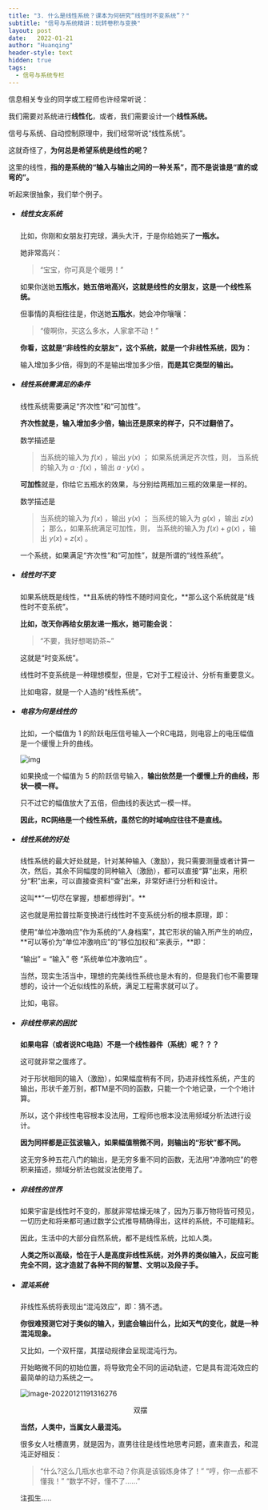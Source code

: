 ```yaml
---
title: "3. 什么是线性系统？课本为何研究“线性时不变系统”？"
subtitle: "信号与系统精讲：玩转卷积与变换"
layout: post
date:   2022-01-21
author: "Huanqing"
header-style: text
hidden: true
tags:
  - 信号与系统专栏
---
```


信息相关专业的同学或工程师也许经常听说：

我们需要对系统进行**线性化**，或者，我们需要设计一个**线性系统。**

信号与系统、自动控制原理中，我们经常听说“线性系统”。

这就奇怪了，**为何总是希望系统是线性的呢？**

这里的线性，**指的是系统的“输入与输出之间的一种关系”，而不是说谁是“直的或弯的”。**

听起来很抽象，我们举个例子。

- ##### 线性女友系统

  比如，你刚和女朋友打完球，满头大汗，于是你给她买了**一瓶水。**

  她非常高兴：

  > “宝宝，你可真是个暖男！”

  如果你送她**五瓶水，她五倍地高兴，这就是线性的女朋友，这是一个线性系统。**

  但事情的真相往往是，你送她**五瓶水**，她会冲你嚷嚷：

  > “傻啊你，买这么多水，人家拿不动！”

  **你看，这就是“非线性的女朋友”，这个系统，就是一个非线性系统，因为：**

  输入增加多少倍，得到的不是输出增加多少倍，**而是其它类型的输出。**

- ##### 线性系统需满足的条件

  线性系统需要满足“齐次性”和“可加性”。

  **齐次性就是，输入增加多少倍，输出还是原来的样子，只不过翻倍了。**

  数学描述是

  > 当系统的输入为 $f(x)$ ，输出 $y(x)$ ；
  > 如果系统满足齐次性，则，
  > 当系统的输入为 $a \cdot f(x)$ ，输出 $a \cdot y(x)$ 。

  **可加性**就是，你给它五瓶水的效果，与分别给两瓶加三瓶的效果是一样的。

  数学描述是

  > 当系统的输入为 $f(x)$ ，输出 $y(x)$ ；
  > 当系统的输入为 $g(x)$ ，输出 $z(x)$ ；
  > 那么，如果系统满足可加性，则，
  > 当系统的输入为 $f(x) +  g(x)$ ，输出 $y(x) +  z(x)$ 。

  一个系统，如果满足“齐次性”和“可加性”，就是所谓的“线性系统”。

- ##### 线性时不变

  如果系统既是线性，**且系统的特性不随时间变化，**那么这个系统就是“线性时不变系统”。

  **比如，改天你再给女朋友递一瓶水，她可能会说：**

  > “不要，我好想喝奶茶~”

  这就是“时变系统”。

  线性时不变系统是一种理想模型，但是，它对于工程设计、分析有重要意义。

  比如电容，就是一个人造的“线性系统”。

- ##### 电容为何是线性的

  比如，一个幅值为 $1$ 的阶跃电压信号输入一个RC电路，则电容上的电压幅值是一个缓慢上升的曲线。

  ![img](https://gitee.com/hawkingwu/PicGo/raw/master/211E773D3AE0E8D396C603E5F1FCDBBA.jpg)

  如果换成一个幅值为 $5$ 的阶跃信号输入，**输出依然是一个缓慢上升的曲线，形状一模一样。**

  只不过它的幅值放大了五倍，但曲线的表达式一模一样。

  **因此，RC网络是一个线性系统，虽然它的时域响应往往不是直线。**

- ##### 线性系统的好处

  线性系统的最大好处就是，针对某种输入（激励），我只需要测量或者计算一次，然后，其余不同幅度的同种输入（激励），都可以直接“算”出来，用积分“积”出来，可以直接查资料“查”出来，非常好进行分析和设计。

  这叫**“一切尽在掌握，想都想得到”。**

  这也就是用拉普拉斯变换进行线性时不变系统分析的根本原理，即：

  使用“单位冲激响应”作为系统的“人身档案”，其它形状的输入所产生的响应，**可以等价为“单位冲激响应”的“移位加权和”来表示，**即：

  “输出” = “输入” 卷 “系统单位冲激响应” 。

  当然，现实生活当中，理想的完美线性系统也是木有的，但是我们也不需要理想的，设计一个近似线性的系统，满足工程需求就可以了。

  比如，电容。

- ##### 非线性带来的困扰

  **如果电容（或者说RC电路）不是一个线性器件（系统）呢？？？**

  这可就非常之蛋疼了。

  对于形状相同的输入（激励），如果幅度稍有不同，扔进非线性系统，产生的输出，形状千差万别，都TM是不同的函数，只能一个个地记录，一个个地计算。

  所以，这个非线性电容根本没法用，工程师也根本没法用频域分析法进行设计。

  **因为同样都是正弦波输入，如果幅值稍微不同，则输出的“形状”都不同。**

  这无穷多种五花八门的输出，是无穷多重不同的函数，无法用“冲激响应”的卷积来描述，频域分析法也就没法使用了。

- ##### 非线性的世界

  如果宇宙是线性时不变的，那就非常枯燥无味了，因为万事万物将皆可预见，一切历史和将来都可通过数学公式推导精确得出，这样的系统，不可能精彩。

  因此，生活中的大部分自然系统，都不是线性系统，比如人类。

  **人类之所以高级，恰在于人是高度非线性系统，对外界的类似输入，反应可能完全不同，这才造就了各种不同的智慧、文明以及段子手。**

- ##### 混沌系统

  非线性系统将表现出“混沌效应”，即：猜不透。

  **你很难预测它对于类似的输入，到底会输出什么，比如天气的变化，就是一种混沌现象。**

  又比如，一个双杆摆，其摆动规律会呈现混沌行为。

  开始略微不同的初始位置，将导致完全不同的运动轨迹，它是具有混沌效应的最简单的动力系统之一。

  ![image-20220121191316276](https://gitee.com/hawkingwu/PicGo/raw/master/fd44502495ae97a2f88c4262990bd787.gif)

   <center>双摆</center> 

  **当然，人类中，当属女人最混沌。**

  很多女人吐槽直男，就是因为，直男往往是线性地思考问题，直来直去，和混沌正好相反：

  > “什么?这么几瓶水也拿不动？你真是该锻炼身体了！”
  > “哼，你一点都不懂我！”
  > “数学不好，懂不了……”

  注孤生.....
